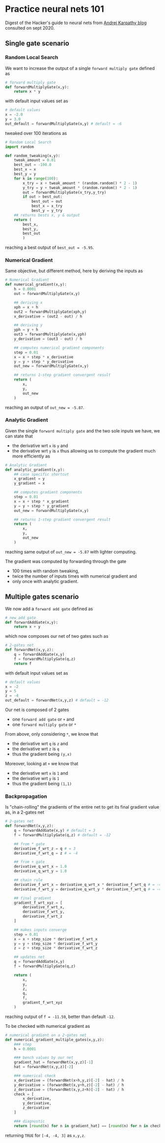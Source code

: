 # Practice neural nets 101
Digest of the Hacker's guide to neural nets from [Andrej Karpathy blog](https://karpathy.github.io/neuralnets/) consulted on sept 2020.  

## Single gate scenario

### Random Local Search
We want to increase the output of a single `forward multiply gate` defined as 
```python
# forward multiply gate
def forwardMultiplyGate(x,y):
    return x * y
```
with default input values set as 
```python
# default values
x = -2.0
y = 3.0
out_default = forwardMultiplyGate(x,y) # default = -6
```
tweaked over 100 iterations as  
```python
# Random Local Search
import random

def random_tweaking(x,y):
    tweak_amount = 0.01
    best_out = -100.0
    best_x = x
    best_y = y
    for k in range(100):
        x_try = x + tweak_amount * (random.random() * 2 - 1)
        y_try = y + tweak_amount * (random.random() * 2 - 1)
        out = forwardMultiplyGate(x_try,y_try)
        if out > best_out:
            best_out = out
            best_x = x_try
            best_y = y_try
    ## returns bests x, y & output
    return (
        best_x,
        best_y,
        best_out
        )
```
reaching a best output of `best_out = -5.95`.

### Numerical Gradient
Same objective, but different method, here by deriving the inputs as
```python
# Numerical Gradient
def numerical_gradient(x,y):
    h = 0.0001
    out = forwardMultiplyGate(x,y)

    ## deriving x
    xph = x + h
    out2 = forwardMultiplyGate(xph,y)
    x_derivative = (out2 - out) / h

    ## deriving y
    yph = y + h
    out3 = forwardMultiplyGate(x,yph)
    y_derivative = (out3 - out) / h

    ## computes numerical gradient components
    step = 0.01
    x = x + step * x_derivative
    y = y + step * y_derivative
    out_new = forwardMultiplyGate(x,y)

    ## returns 1-step gradient convergent result
    return (
        x,
        y,
        out_new
    )
```
reaching an output of `out_new = -5.87`.

### Analytic Gradient
Given the single `forward multiply gate` and the two sole inputs we have, we can state that
* the derivative wrt `x` is `y` and
* the derivative wrt `y` is `x`
thus allowing us to compute the gradient much more efficiently as
```python
# Analytic Gradient
def analytic_gradient(x,y):
    ## case specific shortcut
    x_gradient = y
    y_gradient = x

    ## computes gradient components
    step = 0.01
    x = x + step * x_gradient
    y = y + step * y_gradient
    out_new = forwardMultiplyGate(x,y)

    ## returns 1-step gradient convergent result
    return (
        x,
        y,
        out_new
    )
```
reaching same output of `out_new = -5.87` with lighter computing.  

The gradient was computed by forwarding through the gate
* 100 times with random tweaking,
* twice the number of inputs times with numerical gradient and
* only once with analytic gradient.

## Multiple gates scenario
We now add a `forward add gate` defined as
```python
# new add gate
def forwardAddGate(x,y):
    return x + y
```
which now composes our net of two gates such as
```python
# 2-gates net
def forwardNet(x,y,z):
    q = forwardAddGate(x,y)
    f = forwardMultiplyGate(q,z)
    return f
```
with default input values set as
```python
# default values
x = -2
y = 5
z = -4
out_default = forwardNet(x,y,z) # default = -12
```  
Our net is composed of 2 gates
* one `forward add gate` or `+` and
* one `forward multiply gate` or `*`  

From above, only considering `*`, we know that
* the derivative wrt `q` is `z` and
* the derivative wrt `z` is `q`
* thus the gradient being `(y,x)`  

Moreover, looking at `+` we know that
* the derivative wrt `x` is `1` and
* the derivative wrt `y` is `1`
* thus the gradient being `(1,1)`

### Backpropagation
Is "chain-rolling" the gradients of the entire net to get its final gradient value as, in a 2-gates net
```python
# 2-gates net
def forwardNet(x,y,z):
    q = forwardAddGate(x,y) # default = 3
    f = forwardMultiplyGate(q,z) # default = -12

    ## from * gate
    derivative_f_wrt_z = q # = 3
    derivative_f_wrt_q = z # = -4

    ## from + gate
    derivative_q_wrt_x = 1.0
    derivative_q_wrt_y = 1.0

    ## chain rule
    derivative_f_wrt_x = derivative_q_wrt_x * derivative_f_wrt_q # = -4
    derivative_f_wrt_y = derivative_q_wrt_y * derivative_f_wrt_q # = -4

    ## final gradient
    gradient_f_wrt_xyz = [
        derivative_f_wrt_x,
        derivative_f_wrt_y,
        derivative_f_wrt_z
    ]

    ## makes inputs converge
    step = 0.01
    x = x + step_size * derivative_f_wrt_x
    y = y + step_size * derivative_f_wrt_y
    z = z + step_size * derivative_f_wrt_z

    ## updates net
    q = forwardAddGate(x,y)
    f = forwardMultiplyGate(q,z)

    return (
        x,
        y,
        z,
        q,
        f,
        gradient_f_wrt_xyz
    )
```
reaching output of `f = -11.59`, better than default `-12`.  

To be checked with numerical gradient as
```python
# numerical gradient on a 2-gates net
def numerical_gradient_multiple_gates(x,y,z):
    ### step
    h = 0.0001

    ### bench values by our net
    gradient_hat = forwardNet(x,y,z)[-1]
    hat = forwardNet(x,y,z)[-2]

    ### numerical check
    x_derivative = (forwardNet(x+h,y,z)[-2] - hat) / h
    y_derivative = (forwardNet(x,y+h,z)[-2] - hat) / h
    z_derivative = (forwardNet(x,y,z+h)[-2] - hat) / h
    check = [
        x_derivative,
        y_derivative,
        z_derivative
    ]

    ### diagnostic
    return [round(n) for n in gradient_hat] == [round(n) for n in check]
```
returning `TRUE` for `[-4, -4, 3]` as `x,y,z`.

